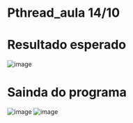 # Pthread_aula 14/10

# Resultado esperado
![image](https://user-images.githubusercontent.com/44413008/137308741-e781e087-ffb5-4997-b0bd-03b69e3630b6.png)

# Sainda do programa
![image](https://user-images.githubusercontent.com/44413008/137308862-7b28bd65-acf6-4287-b63a-d79db47eb429.png)
![image](https://user-images.githubusercontent.com/44413008/137308827-ed7f8cb3-eb97-4739-8c0d-ad84028a3fc5.png)

